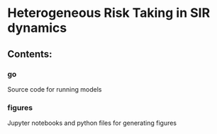 # Heterogeneous Risk Taking in SIR dynamics

## Contents:

### go
Source code for running models

### figures
Jupyter notebooks and python files for generating figures

